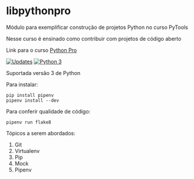 # libpythonpro

Módulo para exemplificar construção de projetos Python no curso PyTools

Nesse curso é ensinado como contribuir com projetos de código aberto

Link para o curso [Python Pro](https://www.python.pro.br/)

[![Updates](https://pyup.io/repos/github/Gesli/libpythonpro/shield.svg)](https://pyup.io/repos/github/Gesli/libpythonpro/)
[![Python 3](https://pyup.io/repos/github/Gesli/libpythonpro/python-3-shield.svg)](https://pyup.io/repos/github/Gesli/libpythonpro/)

Suportada versão 3 de Python

Para instalar:

```console
pip install pipenv
pipenv install --dev
```

Para conferir qualidade de código:

```console
pipenv run flake8
```

Tópicos a serem abordados:
 1. Git
 2. Virtualenv
 3. Pip
 4. Mock
 5. Pipenv
 